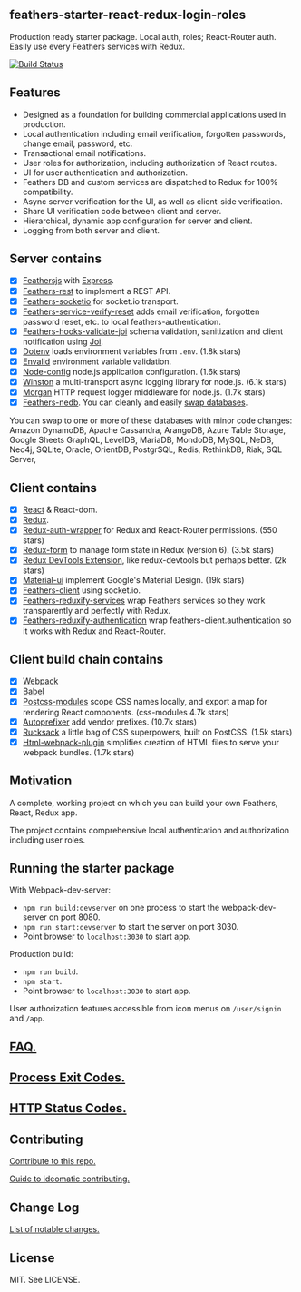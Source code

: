 ## feathers-starter-react-redux-login-roles
Production ready starter package.
Local auth, roles; React-Router auth.
Easily use every Feathers services with Redux.

[![Build Status](https://travis-ci.org/eddyystop/feathers-starter-react-redux-login-roles.svg?branch=master)](https://travis-ci.org/eddyystop/feathers-starter-react-redux-login-roles)

## <a name="features"></a> Features

- Designed as a foundation for building commercial applications used in production.
- Local authentication including email verification, forgotten passwords, change email, password, etc.
- Transactional email notifications.
- User roles for authorization, including authorization of React routes.
- UI for user authentication and authorization.
- Feathers DB and custom services are dispatched to Redux for 100% compatibility.
- Async server verification for the UI, as well as client-side verification.
- Share UI verification code between client and server.
- Hierarchical, dynamic app configuration for server and client.
- Logging from both server and client.

## <a name="serverContains"></a> Server contains

- [x] [Feathersjs](https://github.com/feathersjs/feathers) with [Express](https://github.com/expressjs).
- [x] [Feathers-rest](https://github.com/feathersjs/feathers-rest) to implement a REST API.
- [x] [Feathers-socketio](https://github.com/feathersjs/feathers-socketio) for socket.io transport.
- [x] [Feathers-service-verify-reset](https://github.com/eddyystop/feathers-service-verify-reset)
adds email verification, forgotten password reset, etc. to local feathers-authentication.
- [x] [Feathers-hooks-validate-joi](https://github.com/eddyystop/feathers-hooks-validate-joi)
schema validation, sanitization and client notification using
[Joi](https://github.com/hapijs/joi).
- [x] [Dotenv](https://github.com/motdotla/dotenv) loads environment variables from `.env`. (1.8k stars)
- [x] [Envalid](https://github.com/af/envalid) environment variable validation.
- [x] [Node-config](https://github.com/lorenwest/node-config) node.js application configuration.
(1.6k stars)
- [x] [Winston](https://github.com/winstonjs/winston)
a multi-transport async logging library for node.js. (6.1k stars)
- [x] [Morgan](https://github.com/expressjs/morgan)
HTTP request logger middleware for node.js. (1.7k stars)
- [x] [Feathers-nedb](https://github.com/feathersjs/feathers-nedb).
You can cleanly and easily [swap databases](http://docs.feathersjs.com/databases/readme.html).

You can swap to one or more of these databases with minor code changes:
Amazon DynamoDB,
Apache Cassandra,
ArangoDB,
Azure Table Storage,
Google Sheets
GraphQL,
LevelDB,
MariaDB,
MondoDB,
MySQL,
NeDB,
Neo4j,
SQLite,
Oracle,
OrientDB,
PostgrSQL,
Redis,
RethinkDB,
Riak,
SQL Server,

## <a name="ClientContains"></a> Client contains

- [x] [React](https://facebook.github.io/react/) & React-dom.
- [x] [Redux](https://github.com/reactjs/redux).
- [x] [Redux-auth-wrapper](https://github.com/mjrussell/redux-auth-wrapper)
for Redux and React-Router permissions. (550 stars)
- [x] [Redux-form](https://github.com/erikras/redux-form)
to manage form state in Redux (version 6). (3.5k stars)
- [x] [Redux DevTools Extension](https://github.com/zalmoxisus/redux-devtools-extension),
like redux-devtools but perhaps better. (2k stars)
- [x] [Material-ui](https://github.com/callemall/material-ui)
implement Google's Material Design. (19k stars)
- [x] [Feathers-client](https://github.com/feathersjs/feathers-client) using socket.io.
- [x] [Feathers-reduxify-services](https://github.com/eddyystop/feathers-reduxify-services)
wrap Feathers services so they work transparently and perfectly with Redux.
- [x] [Feathers-reduxify-authentication](https://github.com/eddyystop/feathers-reduxify-authentication)
wrap feathers-client.authentication so it works with Redux and React-Router.

## <a name="clientBuildChain"></a> Client build chain contains

- [x] [Webpack](https://webpack.github.io)
- [x] [Babel](https://babeljs.io/)
- [x] [Postcss-modules](https://github.com/css-modules/postcss-modules)
scope CSS names locally, and export a map for rendering React components.
(css-modules 4.7k stars)
- [x] [Autoprefixer](https://github.com/postcss/autoprefixer)
add vendor prefixes. (10.7k stars)
- [x] [Rucksack](https://github.com/simplaio/rucksack)
a little bag of CSS superpowers, built on PostCSS. (1.5k stars)
- [x] [Html-webpack-plugin](https://github.com/ampedandwired/html-webpack-plugin)
simplifies creation of HTML files to serve your webpack bundles. (1.7k stars)

## <a name="motivation"></a> Motivation

A complete, working project on which you can build your own Feathers, React, Redux app.

The project contains comprehensive local authentication and authorization including user roles.

## <a name="running"></a> Running the starter package

With Webpack-dev-server:
- `npm run build:devserver` on one process to start the webpack-dev-server on port 8080.
- `npm run start:devserver` to start the server on port 3030.
- Point browser to `localhost:3030` to start app.

Production build:
- `npm run build`.
- `npm start`.
- Point browser to `localhost:3030` to start app.

User authorization features accessible from icon menus on `/user/signin` and `/app`.

## <a name="faq"></a> [FAQ.](./doc/FAQ.md)

## <a name="processExitCodes"></a> [Process Exit Codes.](./doc/PROCESS_EXIT_CODES.md)

## <a name="httpStatusCodes"></a> [HTTP Status Codes.](./doc/HTTP_STATUS_CODES.md)

## <a name="contribution"></a> Contributing

[Contribute to this repo.](./doc/CONTRIBUTING.md)

[Guide to ideomatic contributing.](https://github.com/jonschlinkert/idiomatic-contributing)

## <a name="changeLog"></a> Change Log

[List of notable changes.](./doc/CHANGELOG.md)

## <a name="license"></a> License

MIT. See LICENSE.
